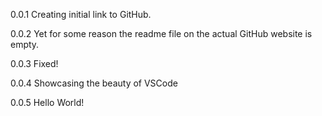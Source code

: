 0.0.1 Creating initial link to GitHub.

0.0.2 Yet for some reason the readme file on the actual GitHub website is empty.

0.0.3 Fixed!

0.0.4 Showcasing the beauty of VSCode

0.0.5 Hello World!

